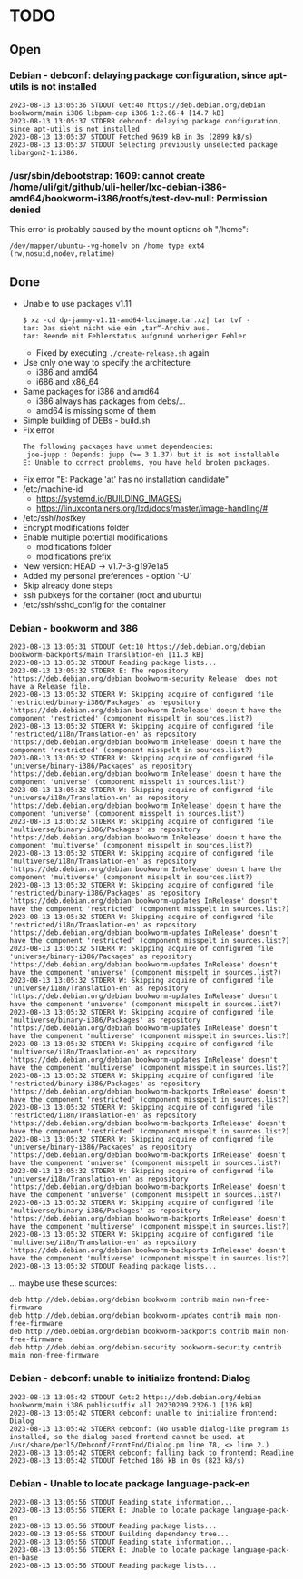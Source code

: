 TODO
====

Open
----

### Debian - debconf: delaying package configuration, since apt-utils is not installed

```
2023-08-13 13:05:36 STDOUT Get:40 https://deb.debian.org/debian bookworm/main i386 libpam-cap i386 1:2.66-4 [14.7 kB]
2023-08-13 13:05:37 STDERR debconf: delaying package configuration, since apt-utils is not installed
2023-08-13 13:05:37 STDOUT Fetched 9639 kB in 3s (2899 kB/s)
2023-08-13 13:05:37 STDOUT Selecting previously unselected package libargon2-1:i386.
```

### /usr/sbin/debootstrap: 1609: cannot create /home/uli/git/github/uli-heller/lxc-debian-i386-amd64/bookworm-i386/rootfs/test-dev-null: Permission denied

This error is probably caused by the mount options oh "/home":

```
/dev/mapper/ubuntu--vg-homelv on /home type ext4 (rw,nosuid,nodev,relatime)
```

Done
----

- Unable to use packages v1.11
  ```
  $ xz -cd dp-jammy-v1.11-amd64-lxcimage.tar.xz| tar tvf -
  tar: Das sieht nicht wie ein „tar“-Archiv aus.
  tar: Beende mit Fehlerstatus aufgrund vorheriger Fehler
  ```
  - Fixed by executing `./create-release.sh` again  
- Use only one way to specify the architecture
  - i386 and amd64
  - i686 and x86_64
- Same packages for i386 and amd64
  - i386 always has packages from debs/...
  - amd64 is missing some of them
- Simple building of DEBs - build.sh
- Fix error
  ```
  The following packages have unmet dependencies:
   joe-jupp : Depends: jupp (>= 3.1.37) but it is not installable
  E: Unable to correct problems, you have held broken packages.
  ```
- Fix error "E: Package 'at' has no installation candidate"
- /etc/machine-id
  - https://systemd.io/BUILDING_IMAGES/
  - https://linuxcontainers.org/lxd/docs/master/image-handling/#
- /etc/ssh/*host*key
- Encrypt modifications folder
- Enable multiple potential modifications
  - modifications folder
  - modifications prefix
- New version: HEAD -> v1.7-3-g197e1a5
- Added my personal preferences - option '-U'
- Skip already done steps
- ssh pubkeys for the container (root and ubuntu)
- /etc/ssh/sshd_config for the container

### Debian - bookworm and 386

```
2023-08-13 13:05:31 STDOUT Get:10 https://deb.debian.org/debian bookworm-backports/main Translation-en [11.3 kB]
2023-08-13 13:05:32 STDOUT Reading package lists...
2023-08-13 13:05:32 STDERR E: The repository 'https://deb.debian.org/debian bookworm-security Release' does not have a Release file.
2023-08-13 13:05:32 STDERR W: Skipping acquire of configured file 'restricted/binary-i386/Packages' as repository 'https://deb.debian.org/debian bookworm InRelease' doesn't have the component 'restricted' (component misspelt in sources.list?)
2023-08-13 13:05:32 STDERR W: Skipping acquire of configured file 'restricted/i18n/Translation-en' as repository 'https://deb.debian.org/debian bookworm InRelease' doesn't have the component 'restricted' (component misspelt in sources.list?)
2023-08-13 13:05:32 STDERR W: Skipping acquire of configured file 'universe/binary-i386/Packages' as repository 'https://deb.debian.org/debian bookworm InRelease' doesn't have the component 'universe' (component misspelt in sources.list?)
2023-08-13 13:05:32 STDERR W: Skipping acquire of configured file 'universe/i18n/Translation-en' as repository 'https://deb.debian.org/debian bookworm InRelease' doesn't have the component 'universe' (component misspelt in sources.list?)
2023-08-13 13:05:32 STDERR W: Skipping acquire of configured file 'multiverse/binary-i386/Packages' as repository 'https://deb.debian.org/debian bookworm InRelease' doesn't have the component 'multiverse' (component misspelt in sources.list?)
2023-08-13 13:05:32 STDERR W: Skipping acquire of configured file 'multiverse/i18n/Translation-en' as repository 'https://deb.debian.org/debian bookworm InRelease' doesn't have the component 'multiverse' (component misspelt in sources.list?)
2023-08-13 13:05:32 STDERR W: Skipping acquire of configured file 'restricted/binary-i386/Packages' as repository 'https://deb.debian.org/debian bookworm-updates InRelease' doesn't have the component 'restricted' (component misspelt in sources.list?)
2023-08-13 13:05:32 STDERR W: Skipping acquire of configured file 'restricted/i18n/Translation-en' as repository 'https://deb.debian.org/debian bookworm-updates InRelease' doesn't have the component 'restricted' (component misspelt in sources.list?)
2023-08-13 13:05:32 STDERR W: Skipping acquire of configured file 'universe/binary-i386/Packages' as repository 'https://deb.debian.org/debian bookworm-updates InRelease' doesn't have the component 'universe' (component misspelt in sources.list?)
2023-08-13 13:05:32 STDERR W: Skipping acquire of configured file 'universe/i18n/Translation-en' as repository 'https://deb.debian.org/debian bookworm-updates InRelease' doesn't have the component 'universe' (component misspelt in sources.list?)
2023-08-13 13:05:32 STDERR W: Skipping acquire of configured file 'multiverse/binary-i386/Packages' as repository 'https://deb.debian.org/debian bookworm-updates InRelease' doesn't have the component 'multiverse' (component misspelt in sources.list?)
2023-08-13 13:05:32 STDERR W: Skipping acquire of configured file 'multiverse/i18n/Translation-en' as repository 'https://deb.debian.org/debian bookworm-updates InRelease' doesn't have the component 'multiverse' (component misspelt in sources.list?)
2023-08-13 13:05:32 STDERR W: Skipping acquire of configured file 'restricted/binary-i386/Packages' as repository 'https://deb.debian.org/debian bookworm-backports InRelease' doesn't have the component 'restricted' (component misspelt in sources.list?)
2023-08-13 13:05:32 STDERR W: Skipping acquire of configured file 'restricted/i18n/Translation-en' as repository 'https://deb.debian.org/debian bookworm-backports InRelease' doesn't have the component 'restricted' (component misspelt in sources.list?)
2023-08-13 13:05:32 STDERR W: Skipping acquire of configured file 'universe/binary-i386/Packages' as repository 'https://deb.debian.org/debian bookworm-backports InRelease' doesn't have the component 'universe' (component misspelt in sources.list?)
2023-08-13 13:05:32 STDERR W: Skipping acquire of configured file 'universe/i18n/Translation-en' as repository 'https://deb.debian.org/debian bookworm-backports InRelease' doesn't have the component 'universe' (component misspelt in sources.list?)
2023-08-13 13:05:32 STDERR W: Skipping acquire of configured file 'multiverse/binary-i386/Packages' as repository 'https://deb.debian.org/debian bookworm-backports InRelease' doesn't have the component 'multiverse' (component misspelt in sources.list?)
2023-08-13 13:05:32 STDERR W: Skipping acquire of configured file 'multiverse/i18n/Translation-en' as repository 'https://deb.debian.org/debian bookworm-backports InRelease' doesn't have the component 'multiverse' (component misspelt in sources.list?)
2023-08-13 13:05:32 STDOUT Reading package lists...
```

... maybe use these sources:

```
deb http://deb.debian.org/debian bookworm contrib main non-free-firmware
deb http://deb.debian.org/debian bookworm-updates contrib main non-free-firmware
deb http://deb.debian.org/debian bookworm-backports contrib main non-free-firmware
deb http://deb.debian.org/debian-security bookworm-security contrib main non-free-firmware
```

### Debian - debconf: unable to initialize frontend: Dialog

```
2023-08-13 13:05:42 STDOUT Get:2 https://deb.debian.org/debian bookworm/main i386 publicsuffix all 20230209.2326-1 [126 kB]
2023-08-13 13:05:42 STDERR debconf: unable to initialize frontend: Dialog
2023-08-13 13:05:42 STDERR debconf: (No usable dialog-like program is installed, so the dialog based frontend cannot be used. at /usr/share/perl5/Debconf/FrontEnd/Dialog.pm line 78, <> line 2.)
2023-08-13 13:05:42 STDERR debconf: falling back to frontend: Readline
2023-08-13 13:05:42 STDOUT Fetched 186 kB in 0s (823 kB/s)
```

### Debian - Unable to locate package language-pack-en

```
2023-08-13 13:05:56 STDOUT Reading state information...
2023-08-13 13:05:56 STDERR E: Unable to locate package language-pack-en
2023-08-13 13:05:56 STDOUT Reading package lists...
2023-08-13 13:05:56 STDOUT Building dependency tree...
2023-08-13 13:05:56 STDOUT Reading state information...
2023-08-13 13:05:56 STDERR E: Unable to locate package language-pack-en-base
2023-08-13 13:05:56 STDOUT Reading package lists...
```
